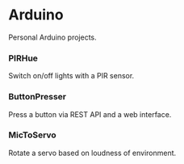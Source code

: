 # Arduino

Personal Arduino projects.

### PIRHue

Switch on/off lights with a PIR sensor.

### ButtonPresser

Press a button via REST API and a web interface.

### MicToServo

Rotate a servo based on loudness of environment.
